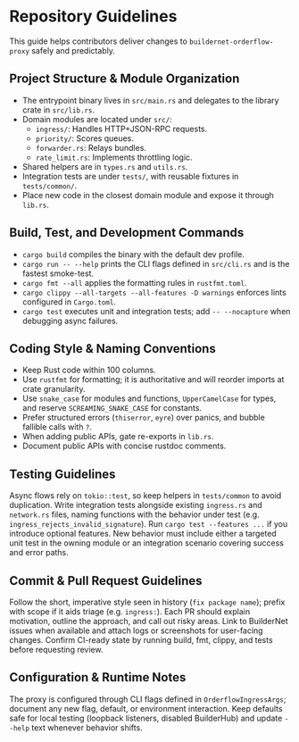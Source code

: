 # Repository Guidelines

This guide helps contributors deliver changes to `buildernet-orderflow-proxy` safely and predictably.

## Project Structure & Module Organization
- The entrypoint binary lives in `src/main.rs` and delegates to the library crate in `src/lib.rs`.
- Domain modules are located under `src/`:
  - `ingress/`: Handles HTTP+JSON-RPC requests.
  - `priority/`: Scores queues.
  - `forwarder.rs`: Relays bundles.
  - `rate_limit.rs`: Implements throttling logic.
- Shared helpers are in `types.rs` and `utils.rs`.
- Integration tests are under `tests/`, with reusable fixtures in `tests/common/`.
- Place new code in the closest domain module and expose it through `lib.rs`.
## Build, Test, and Development Commands
- `cargo build` compiles the binary with the default dev profile.
- `cargo run -- --help` prints the CLI flags defined in `src/cli.rs` and is the fastest smoke-test.
- `cargo fmt --all` applies the formatting rules in `rustfmt.toml`.
- `cargo clippy --all-targets --all-features -D warnings` enforces lints configured in `Cargo.toml`.
- `cargo test` executes unit and integration tests; add `-- --nocapture` when debugging async failures.

## Coding Style & Naming Conventions
- Keep Rust code within 100 columns.
- Use `rustfmt` for formatting; it is authoritative and will reorder imports at crate granularity.
- Use `snake_case` for modules and functions, `UpperCamelCase` for types, and reserve `SCREAMING_SNAKE_CASE` for constants.
- Prefer structured errors (`thiserror`, `eyre`) over panics, and bubble fallible calls with `?`.
- When adding public APIs, gate re-exports in `lib.rs`.
- Document public APIs with concise rustdoc comments.

## Testing Guidelines
Async flows rely on `tokio::test`, so keep helpers in `tests/common` to avoid duplication. Write integration tests alongside existing `ingress.rs` and `network.rs` files, naming functions with the behavior under test (e.g. `ingress_rejects_invalid_signature`). Run `cargo test --features ...` if you introduce optional features. New behavior must include either a targeted unit test in the owning module or an integration scenario covering success and error paths.

## Commit & Pull Request Guidelines
Follow the short, imperative style seen in history (`fix package name`); prefix with scope if it aids triage (e.g. `ingress:`). Each PR should explain motivation, outline the approach, and call out risky areas. Link to BuilderNet issues when available and attach logs or screenshots for user-facing changes. Confirm CI-ready state by running build, fmt, clippy, and tests before requesting review.

## Configuration & Runtime Notes
The proxy is configured through CLI flags defined in `OrderflowIngressArgs`; document any new flag, default, or environment interaction. Keep defaults safe for local testing (loopback listeners, disabled BuilderHub) and update `--help` text whenever behavior shifts.
